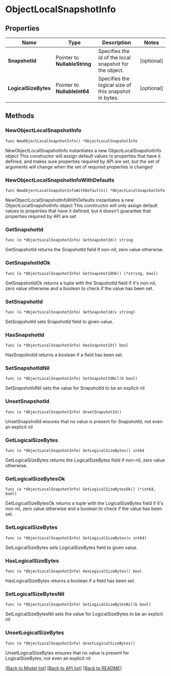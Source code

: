 # ObjectLocalSnapshotInfo

## Properties

Name | Type | Description | Notes
------------ | ------------- | ------------- | -------------
**SnapshotId** | Pointer to **NullableString** | Specifies the id of the local snapshot for the object. | [optional] 
**LogicalSizeBytes** | Pointer to **NullableInt64** | Specifies the logical size of this snapshot in bytes. | [optional] 

## Methods

### NewObjectLocalSnapshotInfo

`func NewObjectLocalSnapshotInfo() *ObjectLocalSnapshotInfo`

NewObjectLocalSnapshotInfo instantiates a new ObjectLocalSnapshotInfo object
This constructor will assign default values to properties that have it defined,
and makes sure properties required by API are set, but the set of arguments
will change when the set of required properties is changed

### NewObjectLocalSnapshotInfoWithDefaults

`func NewObjectLocalSnapshotInfoWithDefaults() *ObjectLocalSnapshotInfo`

NewObjectLocalSnapshotInfoWithDefaults instantiates a new ObjectLocalSnapshotInfo object
This constructor will only assign default values to properties that have it defined,
but it doesn't guarantee that properties required by API are set

### GetSnapshotId

`func (o *ObjectLocalSnapshotInfo) GetSnapshotId() string`

GetSnapshotId returns the SnapshotId field if non-nil, zero value otherwise.

### GetSnapshotIdOk

`func (o *ObjectLocalSnapshotInfo) GetSnapshotIdOk() (*string, bool)`

GetSnapshotIdOk returns a tuple with the SnapshotId field if it's non-nil, zero value otherwise
and a boolean to check if the value has been set.

### SetSnapshotId

`func (o *ObjectLocalSnapshotInfo) SetSnapshotId(v string)`

SetSnapshotId sets SnapshotId field to given value.

### HasSnapshotId

`func (o *ObjectLocalSnapshotInfo) HasSnapshotId() bool`

HasSnapshotId returns a boolean if a field has been set.

### SetSnapshotIdNil

`func (o *ObjectLocalSnapshotInfo) SetSnapshotIdNil(b bool)`

 SetSnapshotIdNil sets the value for SnapshotId to be an explicit nil

### UnsetSnapshotId
`func (o *ObjectLocalSnapshotInfo) UnsetSnapshotId()`

UnsetSnapshotId ensures that no value is present for SnapshotId, not even an explicit nil
### GetLogicalSizeBytes

`func (o *ObjectLocalSnapshotInfo) GetLogicalSizeBytes() int64`

GetLogicalSizeBytes returns the LogicalSizeBytes field if non-nil, zero value otherwise.

### GetLogicalSizeBytesOk

`func (o *ObjectLocalSnapshotInfo) GetLogicalSizeBytesOk() (*int64, bool)`

GetLogicalSizeBytesOk returns a tuple with the LogicalSizeBytes field if it's non-nil, zero value otherwise
and a boolean to check if the value has been set.

### SetLogicalSizeBytes

`func (o *ObjectLocalSnapshotInfo) SetLogicalSizeBytes(v int64)`

SetLogicalSizeBytes sets LogicalSizeBytes field to given value.

### HasLogicalSizeBytes

`func (o *ObjectLocalSnapshotInfo) HasLogicalSizeBytes() bool`

HasLogicalSizeBytes returns a boolean if a field has been set.

### SetLogicalSizeBytesNil

`func (o *ObjectLocalSnapshotInfo) SetLogicalSizeBytesNil(b bool)`

 SetLogicalSizeBytesNil sets the value for LogicalSizeBytes to be an explicit nil

### UnsetLogicalSizeBytes
`func (o *ObjectLocalSnapshotInfo) UnsetLogicalSizeBytes()`

UnsetLogicalSizeBytes ensures that no value is present for LogicalSizeBytes, not even an explicit nil

[[Back to Model list]](../README.md#documentation-for-models) [[Back to API list]](../README.md#documentation-for-api-endpoints) [[Back to README]](../README.md)


